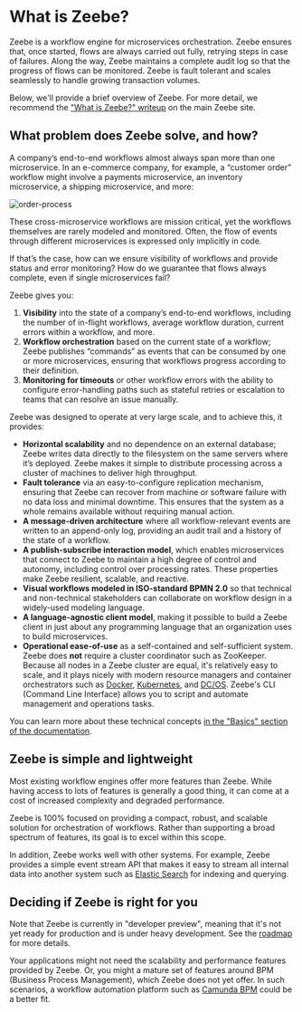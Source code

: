 # What is Zeebe?

Zeebe is a workflow engine for microservices orchestration. Zeebe ensures that, once started, flows are always carried out fully, retrying steps in case of failures. Along the way, Zeebe maintains a complete audit log so that the progress of flows can be monitored. Zeebe is fault tolerant and scales seamlessly to handle growing transaction volumes.

Below, we'll provide a brief overview of Zeebe. For more detail, we recommend the ["What is Zeebe?" writeup](https://zeebe.io/what-is-zeebe) on the main Zeebe site.

## What problem does Zeebe solve, and how?
A company’s end-to-end workflows almost always span more than one microservice. In an e-commerce company, for example, a “customer order” workflow might involve a payments microservice, an inventory microservice, a shipping microservice, and more:

![order-process](introduction/order-process.png)

These cross-microservice workflows are mission critical, yet the workflows themselves are rarely modeled and monitored. Often, the flow of events through different microservices is expressed only implicitly in code.

If that’s the case, how can we ensure visibility of workflows and provide status and error monitoring? How do we guarantee that flows always complete, even if single microservices fail?

Zeebe gives you:

1. **Visibility** into the state of a company’s end-to-end workflows, including the number of in-flight workflows, average workflow duration, current errors within a workflow, and more.
2. **Workflow orchestration** based on the current state of a workflow; Zeebe publishes “commands” as events that can be consumed by one or more microservices, ensuring that workflows progress according to their definition.
3. **Monitoring for timeouts** or other workflow errors with the ability to configure error-handling paths such as stateful retries or escalation to teams that can resolve an issue manually.

Zeebe was designed to operate at very large scale, and to achieve this, it provides:

* **Horizontal scalability** and no dependence on an external database; Zeebe writes data directly to the filesystem on the same servers where it’s deployed. Zeebe makes it simple to distribute processing across a cluster of machines to deliver high throughput.
* **Fault tolerance** via an easy-to-configure replication mechanism, ensuring that Zeebe can recover from machine or software failure with no data loss and minimal downtime. This ensures that the system as a whole remains available without requiring manual action.
* **A message-driven architecture** where all workflow-relevant events are written to an append-only log, providing an audit trail and a history of the state of a workflow.
* **A publish-subscribe interaction model**, which enables microservices that connect to Zeebe to maintain a high degree of control and autonomy, including control over processing rates. These properties make Zeebe resilient, scalable, and reactive.
* **Visual workflows modeled in ISO-standard BPMN 2.0** so that technical and non-technical stakeholders can collaborate on workflow design in a widely-used modeling language.
* **A language-agnostic client model**, making it possible to build a Zeebe client in just about any programming language that an organization uses to build microservices.  
* **Operational ease-of-use** as a self-contained and self-sufficient system. Zeebe does **not** require a cluster coordinator such as ZooKeeper. Because all nodes in a Zeebe cluster are equal, it's relatively easy to scale, and it plays nicely with modern resource managers and container orchestrators such as [Docker](https://www.docker.com/), [Kubernetes](https://kubernetes.io/), and [DC/OS](https://dcos.io/). Zeebe's CLI (Command Line Interface) allows you to script and automate management and operations tasks.

You can learn more about these technical concepts [in the "Basics" section of the documentation](https://docs.zeebe.io/basics/README.html).

## Zeebe is simple and lightweight

Most existing workflow engines offer more features than Zeebe. While having access to lots of features is generally a good thing, it can come at a cost of increased complexity and degraded performance.

Zeebe is 100% focused on providing a compact, robust, and scalable solution for orchestration of workflows. Rather than supporting a broad spectrum of features, its goal is to excel within this scope.

In addition, Zeebe works well with other systems. For example, Zeebe provides a simple event stream API that makes it easy to stream all internal data into another system such as [Elastic Search](https://www.elastic.co/) for indexing and querying.

## Deciding if Zeebe is right for you

Note that Zeebe is currently in "developer preview", meaning that it's not yet ready for production and is under heavy development. See the [roadmap](https://zeebe.io/roadmap/) for more details.

Your applications might not need the scalability and performance features provided by Zeebe. Or, you might a mature set of features around BPM (Business Process Management), which Zeebe does not yet offer. In such scenarios, a workflow automation platform such as [Camunda BPM](https://camunda.org) could be a better fit.
